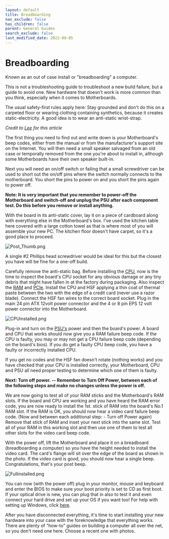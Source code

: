 ```yaml
---
layout: default
title: Breadboarding
nav_exclude: false
has_children: false
parent: General Guides
search_exclude: false
last_modified_date: 2022-09-05
---
```



# Breadboarding

Known as an out of case install or "breadboarding" a computer.

This is not a troubleshooting guide to troubleshoot a new build failure, but a guide to avoid one.
New hardware that doesn't work is more common than you think, especially when it comes to Motherboards.

The usual safety-first rules apply here: Stay grounded and don't do this on a carpeted floor or wearing clothing containing synthetics, because it creates static-electricity. A good idea is to wear an anti-static wrist-strap.

*Credit to [Lee](https://forums.whatthetech.com/index.php?showtopic=120814) for this article*

The first thing you need to find out and write down is your Motherboard's beep codes, either from the manual or from the manufacturer's support site on the Internet. You will then need a small speaker salvaged from an old case or temporally removed from the one you're about to install in, although some Motherboards have their own speaker built-in.

Next you will need an on/off switch or failing that a small screwdriver can be used to short out the on/off pins where the switch normally connects to the motherboard. You short the pins to power on and you short the pins again to power off.

**Note: It is very important that you remember to power-off the Motherboard and switch-off and unplug the PSU after each component test. Do this before you remove or install anything.**

With the board in its anti-static cover, lay it on a piece of cardboard along with everything else in the Motherboard's box. I've used the kitchen table here covered with a large cotton towel as that is where most of you will assemble your new PC. The kitchen floor doesn't have carpet, so it's a good place to proceed.

![Post_Thumb.png](/assets/Breadboarding/post_Thumb.png)

A single #2 Phillips head screwdriver would be ideal for this but the closest you have will be fine for a one-off build.

Carefully remove the anti-static bag. Before installing the [CPU](/docs/learning/terms), now is the time to inspect the board's CPU socket for any obvious damage or any tiny debris that might have fallen in at the factory during packaging. Also inspect the [RAM](/docs/learning/terms) and [PCIe](/docs/learning/terms). Install the CPU and HSF applying a thin coat of thermal paste between the two with the edge of a credit card (never use a razor blade). Connect the HSF fan wires to the correct board socket. Plug in the main 24 pin ATX 12volt power connector and the 4 or 8 pin EPS 12 volt power connector into the Motherboard.

![CPUinstalled.png](/assets/Breadboarding/CPUinstalled.png)

Plug-in and turn on the [PSU's](/docs/learning/terms) power and then the board's power. A board and CPU that works should now give you a RAM failure beep code. If the CPU is faulty, you may or may not get a CPU failure beep code (depending on the board's bios). If you do get a faulty CPU beep code, you have a faulty or incorrectly installed CPU.

If you get no codes and the HSF fan doesn't rotate (nothing works) and you have checked that your CPU is installed correctly, your Motherboard, CPU and PSU all need proper testing to determine which one of them is faulty.

**Next: Turn off power. -- Remember to Turn Off Power, between each of the following steps and make no changes unless the power is off.**

We are now going to test all of your RAM sticks and the Motherboard's RAM slots.
If the board and CPU are working and you have heard the RAM error code, you are now ready to install the 1st. stick of RAM into the board's No.1 RAM slot. If the RAM is OK, you should now hear a video card failure beep code. (Now and between each additional step: - Turn off Power again) Remove that stick of RAM and inset your next stick into the same slot. Test all of your RAM in this working slot and then use one of them to test all other slots for the video card beep code.

With the power off, lift the Motherboard and place it on a breadboard (breadboarding a computer) so you have the height needed to install the video card. The card's flange will sit over the edge of the board as shown in the photo. If the video card is good, you should now hear a single beep. Congratulations, that's your post beep.

![Fullinstalled.png](/assets/Breadboarding/Fullinstalled.png)

You can now (with the power off) plug in your monitor, mouse and keyboard and enter the BIOS to make sure your boot priority is set to CD as first boot. If your optical drive is new, you can plug that in also to test it and even connect your hard drive and set up your OS if you want too! For help with setting up Windows, click [here](/windows).

After you have disconnected everything, it's time to start installing your new hardware into your case with the foreknowledge that everything works. There are plenty of "how-to" guides on building a computer all over the net, so you don't need one here. Choose a recent one with photos.
